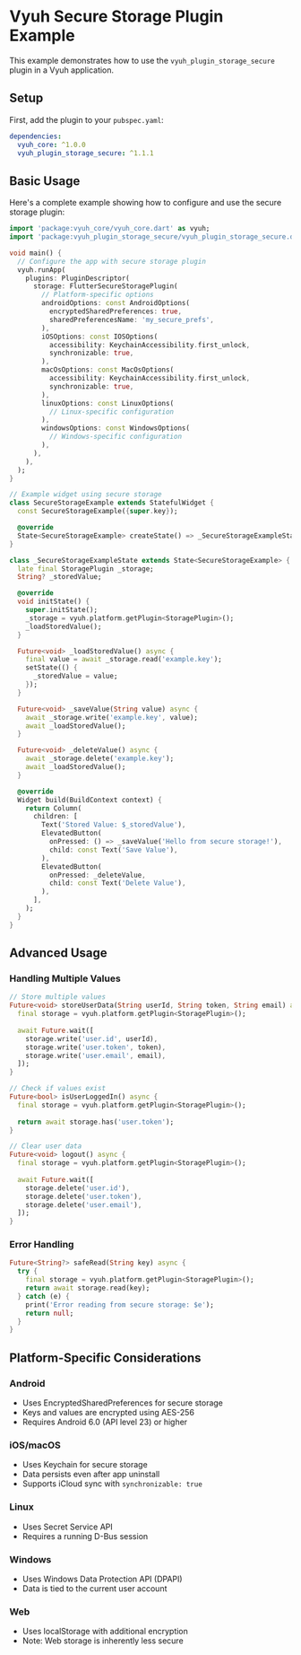# Vyuh Secure Storage Plugin Example

This example demonstrates how to use the `vyuh_plugin_storage_secure` plugin in a Vyuh application.

## Setup

First, add the plugin to your `pubspec.yaml`:

```yaml
dependencies:
  vyuh_core: ^1.0.0
  vyuh_plugin_storage_secure: ^1.1.1
```

## Basic Usage

Here's a complete example showing how to configure and use the secure storage plugin:

```dart
import 'package:vyuh_core/vyuh_core.dart' as vyuh;
import 'package:vyuh_plugin_storage_secure/vyuh_plugin_storage_secure.dart';

void main() {
  // Configure the app with secure storage plugin
  vyuh.runApp(
    plugins: PluginDescriptor(
      storage: FlutterSecureStoragePlugin(
        // Platform-specific options
        androidOptions: const AndroidOptions(
          encryptedSharedPreferences: true,
          sharedPreferencesName: 'my_secure_prefs',
        ),
        iOSOptions: const IOSOptions(
          accessibility: KeychainAccessibility.first_unlock,
          synchronizable: true,
        ),
        macOsOptions: const MacOsOptions(
          accessibility: KeychainAccessibility.first_unlock,
          synchronizable: true,
        ),
        linuxOptions: const LinuxOptions(
          // Linux-specific configuration
        ),
        windowsOptions: const WindowsOptions(
          // Windows-specific configuration
        ),
      ),
    ),
  );
}

// Example widget using secure storage
class SecureStorageExample extends StatefulWidget {
  const SecureStorageExample({super.key});

  @override
  State<SecureStorageExample> createState() => _SecureStorageExampleState();
}

class _SecureStorageExampleState extends State<SecureStorageExample> {
  late final StoragePlugin _storage;
  String? _storedValue;

  @override
  void initState() {
    super.initState();
    _storage = vyuh.platform.getPlugin<StoragePlugin>();
    _loadStoredValue();
  }

  Future<void> _loadStoredValue() async {
    final value = await _storage.read('example.key');
    setState(() {
      _storedValue = value;
    });
  }

  Future<void> _saveValue(String value) async {
    await _storage.write('example.key', value);
    await _loadStoredValue();
  }

  Future<void> _deleteValue() async {
    await _storage.delete('example.key');
    await _loadStoredValue();
  }

  @override
  Widget build(BuildContext context) {
    return Column(
      children: [
        Text('Stored Value: $_storedValue'),
        ElevatedButton(
          onPressed: () => _saveValue('Hello from secure storage!'),
          child: const Text('Save Value'),
        ),
        ElevatedButton(
          onPressed: _deleteValue,
          child: const Text('Delete Value'),
        ),
      ],
    );
  }
}
```

## Advanced Usage

### Handling Multiple Values

```dart
// Store multiple values
Future<void> storeUserData(String userId, String token, String email) async {
  final storage = vyuh.platform.getPlugin<StoragePlugin>();
  
  await Future.wait([
    storage.write('user.id', userId),
    storage.write('user.token', token),
    storage.write('user.email', email),
  ]);
}

// Check if values exist
Future<bool> isUserLoggedIn() async {
  final storage = vyuh.platform.getPlugin<StoragePlugin>();
  
  return await storage.has('user.token');
}

// Clear user data
Future<void> logout() async {
  final storage = vyuh.platform.getPlugin<StoragePlugin>();
  
  await Future.wait([
    storage.delete('user.id'),
    storage.delete('user.token'),
    storage.delete('user.email'),
  ]);
}
```

### Error Handling

```dart
Future<String?> safeRead(String key) async {
  try {
    final storage = vyuh.platform.getPlugin<StoragePlugin>();
    return await storage.read(key);
  } catch (e) {
    print('Error reading from secure storage: $e');
    return null;
  }
}
```

## Platform-Specific Considerations

### Android
- Uses EncryptedSharedPreferences for secure storage
- Keys and values are encrypted using AES-256
- Requires Android 6.0 (API level 23) or higher

### iOS/macOS
- Uses Keychain for secure storage
- Data persists even after app uninstall
- Supports iCloud sync with `synchronizable: true`

### Linux
- Uses Secret Service API
- Requires a running D-Bus session

### Windows
- Uses Windows Data Protection API (DPAPI)
- Data is tied to the current user account

### Web
- Uses localStorage with additional encryption
- Note: Web storage is inherently less secure
